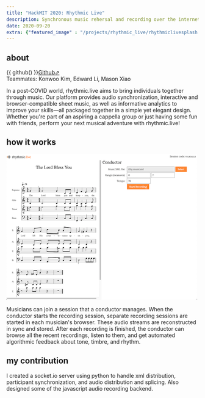 ```yaml
---
title: "HackMIT 2020: Rhythmic Live"
description: Synchronous music rehersal and recording over the internet. Won NASDAQ Live Music challenge.
date: 2020-09-20
extra: {"featured_image" : "/projects/rhythmic_live/rhythmiclivesplash.png"}
---
```

## about

{{ github() }}[Github⇗](http://github.com/rhythmic-live)  
Teammates: Konwoo Kim, Edward Li, Mason Xiao

In a post-COVID world, rhythmic.live aims to bring individuals together through music. Our platform provides audio synchronization, interactive and browser-compatible sheet music, as well as informative analytics to improve your skills—all packaged together in a simple yet elegant design. Whether you're part of an aspiring a cappella group or just having some fun with friends, perform your next musical adventure with rhythmic.live!

## how it works

<img src='/projects/rhythmic_live/rhythmiclivesplash.png'>

Musicians can join a session that a conductor manages. When the conductor starts the recording session, separate recording sessions are started in each musician's browser. These audio streams are reconstructed in sync and stored. After each recording is finished, the conductor can browse all the recent recordings, listen to them, and get automated algorithmic feedback about tone, timbre, and rhythm.

## my contribution

I created a socket.io server using python to handle xml distribution, participant synchronization, and audio distribution and splicing. Also designed some of the javascript audio recording backend.